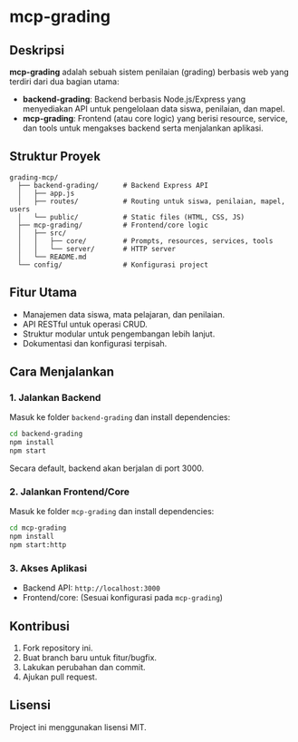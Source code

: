 # mcp-grading

## Deskripsi

**mcp-grading** adalah sebuah sistem penilaian (grading) berbasis web yang terdiri dari dua bagian utama:
- **backend-grading**: Backend berbasis Node.js/Express yang menyediakan API untuk pengelolaan data siswa, penilaian, dan mapel.
- **mcp-grading**: Frontend (atau core logic) yang berisi resource, service, dan tools untuk mengakses backend serta menjalankan aplikasi.

## Struktur Proyek

```
grading-mcp/
  ├── backend-grading/      # Backend Express API
  │   ├── app.js
  │   ├── routes/           # Routing untuk siswa, penilaian, mapel, users
  │   └── public/           # Static files (HTML, CSS, JS)
  ├── mcp-grading/          # Frontend/core logic
  │   ├── src/
  │   │   ├── core/         # Prompts, resources, services, tools
  │   │   └── server/       # HTTP server
  │   └── README.md
  └── config/               # Konfigurasi project
```

## Fitur Utama

- Manajemen data siswa, mata pelajaran, dan penilaian.
- API RESTful untuk operasi CRUD.
- Struktur modular untuk pengembangan lebih lanjut.
- Dokumentasi dan konfigurasi terpisah.

## Cara Menjalankan

### 1. Jalankan Backend

Masuk ke folder `backend-grading` dan install dependencies:

```bash
cd backend-grading
npm install
npm start
```

Secara default, backend akan berjalan di port 3000.

### 2. Jalankan Frontend/Core

Masuk ke folder `mcp-grading` dan install dependencies:

```bash
cd mcp-grading
npm install
npm start:http
```

### 3. Akses Aplikasi

- Backend API: `http://localhost:3000`
- Frontend/core: (Sesuai konfigurasi pada `mcp-grading`)

## Kontribusi

1. Fork repository ini.
2. Buat branch baru untuk fitur/bugfix.
3. Lakukan perubahan dan commit.
4. Ajukan pull request.

## Lisensi

Project ini menggunakan lisensi MIT.
